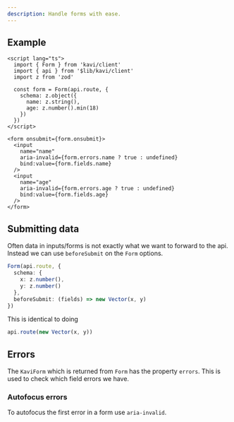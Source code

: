 ```yaml
---
description: Handle forms with ease.
---
```


## Example
```svelte
<script lang="ts">
  import { Form } from 'kavi/client'
  import { api } from '$lib/kavi/client'
  import z from 'zod'

  const form = Form(api.route, {
    schema: z.object({
      name: z.string(),
      age: z.number().min(18)
    })
  })
</script>

<form onsubmit={form.onsubmit}>
  <input
    name="name"
    aria-invalid={form.errors.name ? true : undefined}
    bind:value={form.fields.name}
  />
  <input
    name="age"
    aria-invalid={form.errors.age ? true : undefined}
    bind:value={form.fields.age}
  />
</form>
```

## Submitting data
Often data in inputs/forms is not exactly what we want to forward to the api. Instead we can use `beforeSubmit` on the `Form` options.

```ts
Form(api.route, {
  schema: {
    x: z.number(),
    y: z.number()
  },
  beforeSubmit: (fields) => new Vector(x, y)
})
```
This is identical to doing
```ts
api.route(new Vector(x, y))
```

## Errors
The `KaviForm` which is returned from `Form` has the property `errors`. This is used to check which field errors we have.

### Autofocus errors
To autofocus the first error in a form use `aria-invalid`.